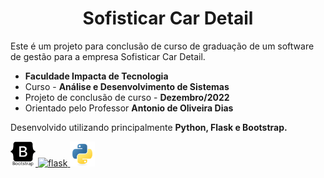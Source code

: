 <h1 align="center">
  Sofisticar Car Detail
</h1>

<p>
  Este é um projeto para conclusão de curso de graduação de um software de gestão para a empresa Sofisticar Car Detail.
</p>

<ul>
  <li><strong>Faculdade Impacta de Tecnologia</strong></li>
  <li>Curso - <strong>Análise e Desenvolvimento de Sistemas</strong></li>
  <li>Projeto de conclusão de curso - <strong>Dezembro/2022</strong></li>
  <li>Orientado pelo Professor <strong>Antonio de Oliveira Dias</strong></li>
</ul>

<p>
  Desenvolvido utilizando principalmente <strong>Python, Flask e Bootstrap.</strong>
</p>

<p>
  <a href="https://getbootstrap.com" target="_blank" rel="noreferrer">
    <img src="https://raw.githubusercontent.com/devicons/devicon/master/icons/bootstrap/bootstrap-plain-wordmark.svg" alt="bootstrap" width="40" height="40"/>
  </a> 
  <a href="https://flask.palletsprojects.com/" target="_blank" rel="noreferrer">
    <img src="https://www.vectorlogo.zone/logos/pocoo_flask/pocoo_flask-icon.svg" alt="flask" width="40" height="40"/>
  </a>
  <a href="https://www.python.org" target="_blank" rel="noreferrer">
    <img src="https://raw.githubusercontent.com/devicons/devicon/master/icons/python/python-original.svg" alt="python" width="40" height="40"/>
  </a>
</p>
